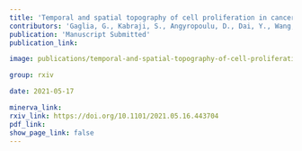 ```yaml
---
title: 'Temporal and spatial topography of cell proliferation in cancer.'
contributors: 'Gaglia, G., Kabraji, S., Angyropoulu, D., Dai, Y., Wang, S., Bergholz, J., Coy, S., Lin, J.-R., ... Santagata, P. (2021).'
publication: 'Manuscript Submitted'
publication_link:

image: publications/temporal-and-spatial-topography-of-cell-proliferation-in-cancer.PNG

group: rxiv

date: 2021-05-17

minerva_link:
rxiv_link: https://doi.org/10.1101/2021.05.16.443704
pdf_link:
show_page_link: false
---
```

